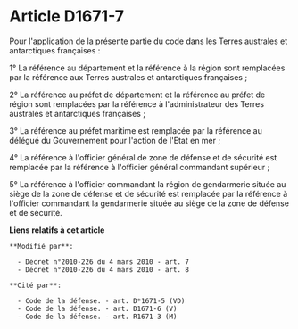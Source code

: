 # Article D1671-7

Pour l'application de la présente partie du code dans les Terres australes et antarctiques françaises : 

1° La référence au département et la référence à la région sont remplacées par la référence aux Terres australes et
antarctiques françaises ; 

2°       La référence au préfet de département et la référence au préfet de région sont remplacées par la référence à
l'administrateur des Terres australes et antarctiques françaises ; 

3° La référence au préfet maritime est remplacée par la référence au délégué du Gouvernement pour l'action de l'Etat en
mer ; 

4° La référence à l'officier général de zone de défense et de sécurité est remplacée par la référence à l'officier général
commandant supérieur ; 

5° La référence à l'officier commandant la région de gendarmerie située au siège de la zone de défense et de sécurité est
remplacée par la référence à l'officier commandant la gendarmerie située au siège de la zone de défense et de sécurité.

**Liens relatifs à cet article**

	**Modifié par**:

	  - Décret n°2010-226 du 4 mars 2010 - art. 7
	  - Décret n°2010-226 du 4 mars 2010 - art. 8

	**Cité par**:

	  - Code de la défense. - art. D*1671-5 (VD)
	  - Code de la défense. - art. D1671-6 (V)
	  - Code de la défense. - art. R1671-3 (M)
